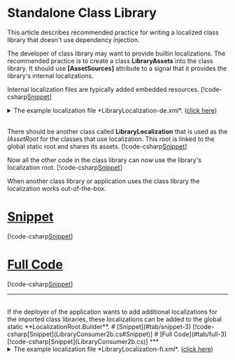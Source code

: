 ﻿# Standalone Class Library

This article describes recommended practice for writing a localized class library that doesn't use dependency injection.

The developer of class library may want to provide builtin localizations. 
The recommended practice is to create a class **LibraryAssets** into the class library.
It should use **[AssetSources]** attribute to a signal that it provides the library's internal localizations.

Internal localization files are typically added embedded resources.
[!code-csharp[Snippet](LibraryAssets.cs)]
<details>
  <summary>The example localization file *LibraryLocalization-de.xml*.  (<u>click here</u>)</summary>
[!code-xml[Snippet](../../LibraryLocalization-de.xml)]
</details>
<br/>

There should be another class called **LibraryLocalization** that is used as the *IAssetRoot* for the classes that use localization.
This root is linked to the global static root and shares its assets.
[!code-csharp[Snippet](LibraryLocalization.cs)]
<br/> 

Now all the other code in the class library can now use the library's localization root.
[!code-csharp[Snippet](MyClass.cs)]
<br/>

When another class library or application uses the class library the localization works out-of-the-box.
# [Snippet](#tab/snippet-2)
[!code-csharp[Snippet](LibraryConsumer2.cs#Snippet)]
# [Full Code](#tab/full-2)
[!code-csharp[Snippet](LibraryConsumer2.cs)]
***

<br/>
If the deployer of the application wants to add additional localizations for the imported class libraries, these localizations
can be added to the global static **LocalizationRoot.Builder**.
# [Snippet](#tab/snippet-3)
[!code-csharp[Snippet](LibraryConsumer2b.cs#Snippet)]
# [Full Code](#tab/full-3)
[!code-csharp[Snippet](LibraryConsumer2b.cs)]
***

<details>
  <summary>The example localization file *LibraryLocalization-fi.xml*.  (<u>click here</u>)</summary>
[!code-xml[Snippet](../../LibraryLocalization-fi.xml)]
</details>
<br/>
